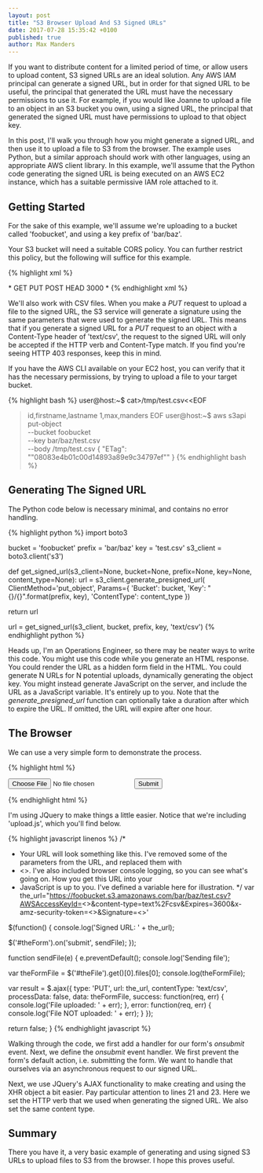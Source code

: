 ```yaml
---
layout: post
title: "S3 Browser Upload And S3 Signed URLs"
date: 2017-07-28 15:35:42 +0100
published: true
author: Max Manders
---
```

If you want to distribute content for a limited period of time, or allow users to upload content, S3 signed URLs are an
ideal solution. Any AWS IAM principal can generate a signed URL, but in order for that signed URL to be useful, the
principal that generated the URL must have the necessary permissions to use it. For example, if you would like Joanne
to upload a file to an object in an S3 bucket you own, using a signed URL, the principal that generated the signed URL
must have permissions to upload to that object key.

In this post, I'll walk you through how you might generate a signed URL, and then use it to upload a file to S3 from the
browser. The example uses Python, but a similar approach should work with other languages, using an appropriate AWS
client library. In this example, we'll assume that the Python code generating the signed URL is being executed on an AWS
EC2 instance, which has a suitable permissive IAM role attached to it.

## Getting Started

For the sake of this example, we'll assume we're uploading to a bucket called 'foobucket', and using a key prefix of
'bar/baz'.

Your S3 bucket will need a suitable CORS policy. You can further restrict this policy, but the following will
suffice for this example.

{% highlight xml %}
<?xml version="1.0" encoding="UTF-8"?>
<CORSConfiguration xmlns="http://s3.amazonaws.com/doc/2006-03-01/">
<CORSRule>
  <AllowedOrigin>*</AllowedOrigin>
  <AllowedMethod>GET</AllowedMethod>
  <AllowedMethod>PUT</AllowedMethod>
  <AllowedMethod>POST</AllowedMethod>
  <AllowedMethod>HEAD</AllowedMethod>
  <MaxAgeSeconds>3000</MaxAgeSeconds>
  <AllowedHeader>*</AllowedHeader>
</CORSRule>
</CORSConfiguration>
{% endhighlight xml %}

We'll also work with CSV files. When you make a _PUT_ request to upload a file to the signed
URL, the S3 service will generate a signature using the same parameters that were used to generate the signed URL.
This means that if you generate a signed URL for a _PUT_ request to an object with a Content-Type header of 'text/csv',
the request to the signed URL will only be accepted if the HTTP verb and Content-Type match. If you find you're seeing
HTTP 403 responses, keep this in mind.

If you have the AWS CLI available on your EC2 host, you can verify that it has the necessary permissions, by trying to
upload a file to your target bucket.

{% highlight bash %}
user@host:~$ cat>/tmp/test.csv<<EOF
> id,firstname,lastname
> 1,max,manders
> EOF
user@host:~$ aws s3api put-object \
  --bucket foobucket \
  --key bar/baz/test.csv \
  --body /tmp/test.csv
{
    "ETag": "\"08083e4b01c00d14893a89e9c34797ef\""
}
{% endhighlight bash %}

## Generating The Signed URL

The Python code below is necessary minimal, and contains no error handling.

{% highlight python %}
import boto3

bucket = 'foobucket'
prefix = 'bar/baz'
key = 'test.csv'
s3_client = boto3.client('s3')

def get_signed_url(s3_client=None, bucket=None, prefix=None, key=None, content_type=None):
  url = s3_client.generate_presigned_url(
    ClientMethod='put_object',
    Params={
      'Bucket': bucket,
      'Key': "{}/{}".format(prefix, key),
      'ContentType': content_type
    })

  return url

url = get_signed_url(s3_client, bucket, prefix, key, 'text/csv')
{% endhighlight python %}

Heads up, I'm an Operations Engineer, so there may be neater ways to write this code. You might use this code while you
generate an HTML response. You could render the URL as a hidden form field in the HTML. You could generate N URLs for
N potential uploads, dynamically generating the object key. You might instead generate JavaScript on the server, and
include the URL as a JavaScript variable. It's entirely up to you. Note that the _generate_presigned_url_ function can
optionally take a duration after which to expire the URL. If omitted, the URL will expire after one hour.

## The Browser

We can use a very simple form to demonstrate the process.

{% highlight html %}
<!DOCTYPE html>
<html>
  <head>
    <title>S3 Signed URL Upload Test</title>
  </head>
  <body>
    <form id="theForm" method="POST" enctype="multipart/form-data" >
        <input id="theFile" name="file" type="file"/> 
        <button id="theButton" type="submit">Submit</button>
    </form>
  </body>
  <script type="text/javascript" src="https://code.jquery.com/jquery-3.2.1.min.js"></script>
  <script type="text/javascript" src="upload.js"></script>
</html>
{% endhighlight html %}

I'm using JQuery to make things a little easier. Notice that we're including 'upload.js', which you'll find below.

{% highlight javascript linenos %}
/*
 * Your URL will look something like this. I've removed some of the parameters from the URL, and replaced them with
 * <>. I've also included browser console logging, so you can see what's going on. How you get this URL into your
 * JavaScript is up to you. I've defined a variable here for illustration.
 */
var the_url="https://foobucket.s3.amazonaws.com/bar/baz/test.csv?AWSAccessKeyId=<>&content-type=text%2Fcsv&Expires=3600&x-amz-security-token=<>&Signature=<>'

$(function() {
  console.log('Signed URL: ' + the_url);

  $('#theForm').on('submit', sendFile);
});

function sendFile(e) {
  e.preventDefault();
  console.log('Sending file');

  var theFormFile = $('#theFile').get()[0].files[0];
  console.log(theFormFile);

  var result = $.ajax({
    type: 'PUT',
    url: the_url,
    contentType: 'text/csv',
    processData: false,
    data: theFormFile,
    success: function(req, err) {
      console.log('File uploaded: ' + err);
    },
    error: function(req, err) {
      console.log('File NOT uploaded: ' + err);
    }
  });

  return false;
}
{% endhighlight javascript %}

Walking through the code, we first add a handler for our form's _onsubmit_ event. Next, we define the _onsubmit_ event
handler. We first prevent the form's default action, i.e. submitting the form. We want to handle that ourselves via
an asynchronous request to our signed URL.

Next, we use JQuery's AJAX functionality to make creating and using the XHR object a bit easier. Pay particular attention
to lines 21 and 23. Here we set the HTTP verb that we used when generating the signed URL. We also set the same content type.

## Summary

There you have it, a very basic example of generating and using signed S3 URLs to upload files to S3 from the browser.
I hope this proves useful.
